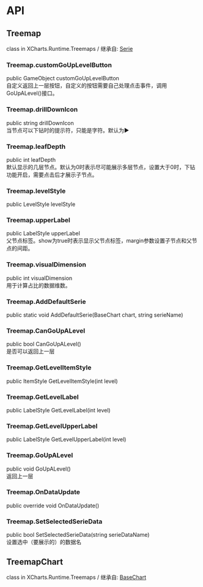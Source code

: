 # API

## Treemap

class in XCharts.Runtime.Treemaps / 继承自: [Serie](https://xcharts-team.github.io/docs/api#serie)

### Treemap.customGoUpLevelButton

public GameObject customGoUpLevelButton  
自定义返回上一层按钮，自定义的按钮需要自己处理点击事件，调用GoUpALevel()接口。

### Treemap.drillDownIcon

public string drillDownIcon  
当节点可以下钻时的提示符，只能是字符。默认为▶

### Treemap.leafDepth

public int leafDepth  
默认显示的几层节点。默认为0时表示尽可能展示多层节点，设置大于0时，下钻功能开启，需要点击后才展示子节点。

### Treemap.levelStyle

public LevelStyle levelStyle  

### Treemap.upperLabel

public LabelStyle upperLabel  
父节点标签。show为true时表示显示父节点标签，margin参数设置子节点和父节点的间距。

### Treemap.visualDimension

public int visualDimension  
用于计算占比的数据维数。

### Treemap.AddDefaultSerie

public static void AddDefaultSerie(BaseChart chart, string serieName)  

### Treemap.CanGoUpALevel

public bool CanGoUpALevel()  
是否可以返回上一层

### Treemap.GetLevelItemStyle

public ItemStyle GetLevelItemStyle(int level)  

### Treemap.GetLevelLabel

public LabelStyle GetLevelLabel(int level)  

### Treemap.GetLevelUpperLabel

public LabelStyle GetLevelUpperLabel(int level)  

### Treemap.GoUpALevel

public void GoUpALevel()  
返回上一层

### Treemap.OnDataUpdate

public override void OnDataUpdate()  

### Treemap.SetSelectedSerieData

public bool SetSelectedSerieData(string serieDataName)  
设置选中（要展示的）的数据名


## TreemapChart

class in XCharts.Runtime.Treemaps / 继承自: [BaseChart](https://xcharts-team.github.io/docs/api#basechart)

